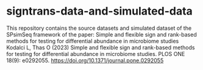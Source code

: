 # signtrans-data-and-simulated-data
This repository contains the source datasets and simulated dataset of the SPsimSeq framework of the paper: Simple and flexible sign and rank-based methods for testing for differential abundance in microbiome studies 
Kodalci L, Thas O (2023) Simple and flexible sign and rank-based methods for testing for differential abundance in microbiome studies. PLOS ONE 18(9): e0292055. https://doi.org/10.1371/journal.pone.0292055
